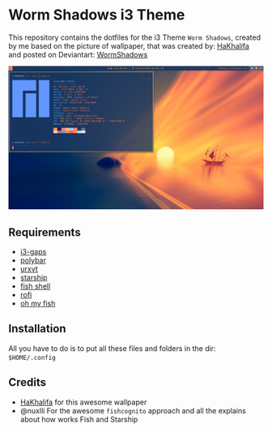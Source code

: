 # Worm Shadows i3 Theme
This repository contains the dotfiles for the i3 Theme `Worm Shadows`, created by me based on the picture of wallpaper, that was created by: [HaKhalifa](https://www.deviantart.com/hakhalifa) and posted on Deviantart: [WormShadows](https://www.deviantart.com/hakhalifa/art/Worm-Shadows-869187612)

![WormShadows](./2021-02-07-101755_1919x1079_scrot.png)

## Requirements
- [i3-gaps](https://github.com/Airblader/i3)
- [polybar](https://github.com/polybar/polybar)
- [urxvt](https://www.linuxlinks.com/urxvt/)
- [starship](https://starship.rs)
- [fish shell](https://fishshell.com/)
- [rofi](https://github.com/davatorium/rofi)
- [oh my fish](https://github.com/oh-my-fish/oh-my-fish)

## Installation
All you have to do is to put all these files and folders in the dir: `$HOME/.config`

## Credits
- [HaKhalifa](https://www.deviantart.com/hakhalifa) for this awesome wallpaper
- @nuxlli For the awesome `fishcognito` approach and all the explains about how works Fish and Starship